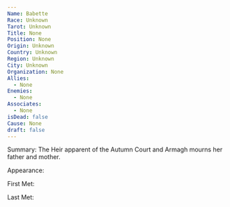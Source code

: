 ```yaml
---
Name: Babette
Race: Unknown
Tarot: Unknown
Title: None
Position: None
Origin: Unknown
Country: Unknown
Region: Unknown
City: Unknown
Organization: None
Allies:
  - None
Enemies:
  - None
Associates:
  - None
isDead: false
Cause: None
draft: false
---
```

Summary: The Heir apparent of the Autumn Court and Armagh mourns her father and mother.

Appearance: 

First Met: 

Last Met: 
